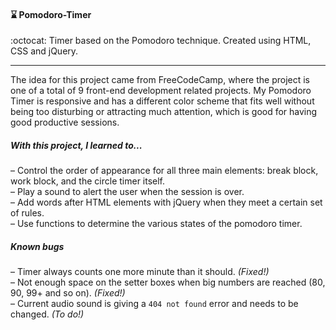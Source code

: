 #### :hourglass: Pomodoro-Timer
:octocat: Timer based on the Pomodoro technique. Created using HTML, CSS and jQuery.
***
The idea for this project came from FreeCodeCamp, where the project is one of a total of 9 front-end development related projects. My Pomodoro Timer is responsive and has a different color scheme that fits well without being too disturbing or attracting much attention, which is good for having good productive sessions.
##### With this project, I learned to...   
– Control the order of appearance for all three main elements: break block, work block, and the circle timer itself.   
– Play a sound to alert the user when the session is over.   
– Add words after HTML elements with jQuery when they meet a certain set of rules.  
– Use functions to determine the various states of the pomodoro timer.  
##### Known bugs  
– Timer always counts one more minute than it should. *(Fixed!)*      
– Not enough space on the setter boxes when big numbers are reached (80, 90, 99+ and so on). *(Fixed!)*   
– Current audio sound is giving a `404 not found` error and needs to be changed. *(To do!)*   

